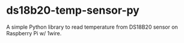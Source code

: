 # ds18b20-temp-sensor-py
A simple Python library to read temperature from DS18B20 sensor on Raspberry Pi w/ 1wire.
